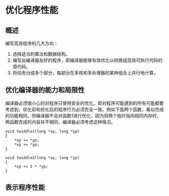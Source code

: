 ﻿# 优化程序性能

## 概述
编写高效程序的几大方向：
1. 选择适当的算法和数据结构。
2. 编写出编译器友好的程序，即编译器能够有效优化以转换成高效可执行代码的源代码。
3. 将任务分成多个部分，每部分在多核和多处理器的某种组合上并行地计算。

## 优化编译器的能力和局限性

编译器必须很小心的对程序只使用安全的优化，即对程序可能遇到的所有可能都要考虑到，优化前和优化后的程序行为必须完全一致。例如下面两个函数，看似完成的功能相同，但编译器不会对函数1进行优化，因为但两个指针指向相同内存时，两函数完成的内容并不相同，编译器必须考虑这种情况。
```
void twiddle1(long *xp, long *yp)
{
    *xp += *yp;
    *xp += *yp;
}

void twiddle2(long *xp, long *yp)
{
    *xp += 2 * *yp;
}
```

## 表示程序性能